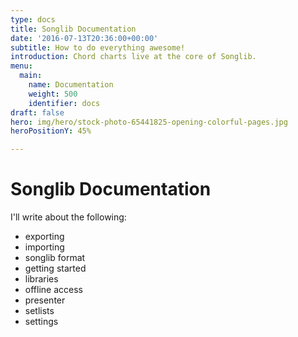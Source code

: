 ```yaml
---
type: docs
title: Songlib Documentation
date: '2016-07-13T20:36:00+00:00'
subtitle: How to do everything awesome!
introduction: Chord charts live at the core of Songlib.
menu:
  main:
    name: Documentation
    weight: 500
    identifier: docs
draft: false
hero: img/hero/stock-photo-65441825-opening-colorful-pages.jpg
heroPositionY: 45%

---
```

# Songlib Documentation

I'll write about the following:

- exporting
- importing
- songlib format
- getting started
- libraries
- offline access
- presenter
- setlists
- settings
